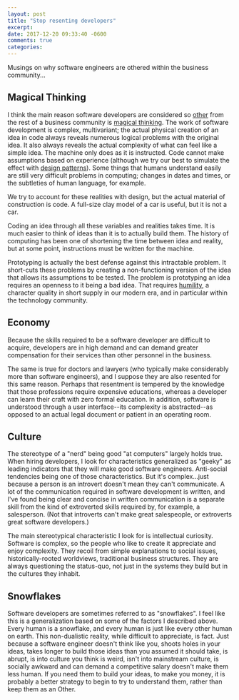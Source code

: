 ```yaml
---
layout: post
title: "Stop resenting developers"
excerpt: 
date: 2017-12-20 09:33:40 -0600
comments: true
categories: 
---
```


Musings on why software engineers are othered within the business community...

## Magical Thinking

I think the main reason software developers are considered so [other](https://www.wikiwand.com/en/Other_(philosophy)) from the rest of a business community is [magical thinking](https://www.wikiwand.com/en/Magical_thinking). The work of software development is complex, multivariant; the actual physical creation of an idea in code always reveals numerous logical problems with the original idea. It also always reveals the actual complexity of what can feel like a simple idea. The machine only does as it is instructed. Code cannot make assumptions based on experience (although we try our best to simulate the effect with [design patterns](https://www.wikiwand.com/en/Design_pattern)). Some things that humans understand easily are still very difficult problems in computing; changes in dates and times, or the subtleties of human language, for example. 

We try to account for these realities with design, but the actual material of construction is code. A full-size clay model of a car is useful, but it is not a car.

Coding an idea through all these variables and realities takes time. It is much easier to think of ideas than it is to actually build them. The history of computing has been one of shortening the time between idea and reality, but at some point, instructions must be written for the machine.

Prototyping is actually the best defense against this intractable problem. It short-cuts these problems by creating a non-functioning version of the idea that allows its assumptions to be tested. The problem is prototyping an idea requires an openness to it being a bad idea. That requires [humility](https://github.com/dealingwith/values/blob/master/values.md#humility), a character quality in short supply in our modern era, and in particular within the technology community. 

## Economy

Because the skills required to be a software developer are difficult to acquire, developers are in high demand and can demand greater compensation for their services than other personnel in the business.

The same is true for doctors and lawyers (who typically make considerably more than software engineers), and I suppose they are also resented for this same reason. Perhaps that resentment is tempered by the knowledge that those professions require expensive educations, whereas a developer can learn their craft with zero formal education. In addition, software is understood through a user interface--its complexity is abstracted--as opposed to an actual legal document or patient in an operating room.

## Culture

The stereotype of a "nerd" being good "at computers" largely holds true. When hiring developers, I look for characteristics generalized as "geeky" as leading indicators that they will make good software engineers. Anti-social tendencies being one of those characteristics. But it's complex...just because a person is an introvert doesn't mean they can't communicate. A lot of the communication required in software development is written, and I've found being clear and concise in written communication is a separate skill from the kind of extroverted skills required by, for example, a salesperson. (Not that introverts can't make great salespeople, or extroverts great software developers.)

The main stereotypical characteristic I look for is intellectual curiosity. Software is complex, so the people who like to create it appreciate and enjoy complexity. They recoil from simple explanations to social issues, historically-rooted worldviews, traditional business structures. They are always questioning the status-quo, not just in the systems they build but in the cultures they inhabit. 

## Snowflakes

Software developers are sometimes referred to as "snowflakes". I feel like this is a generalization based on some of the factors I described above. Every human is a snowflake, and every human is just like every other human on earth. This non-dualistic reality, while difficult to appreciate, is fact. Just because a software engineer doesn't think like you, shoots holes in your ideas, takes longer to build those ideas than you assumed it should take, is abrupt, is into culture you think is weird, isn't into mainstream culture, is socially awkward and can demand a competitive salary doesn't make them less human. If you need them to build your ideas, to make you money, it is probably a better strategy to begin to try to understand them, rather than keep them as an Other.
